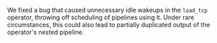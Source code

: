 We fixed a bug that caused unnecessary idle wakeups in the `load_tcp` operator,
throwing off scheduling of pipelines using it. Under rare circumstances, this
could also lead to partially duplicated output of the operator's nested
pipeline.
